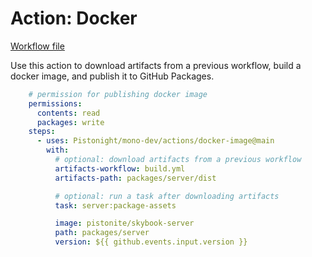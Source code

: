 # Action: Docker

[Workflow file](https://github.com/Pistonight/mono-dev/tree/main/actions/docker-image/action.yml)

Use this action to download artifacts from a previous workflow,
build a docker image, and publish it to GitHub Packages.

```yaml
    # permission for publishing docker image
    permissions:
      contents: read
      packages: write
    steps:
      - uses: Pistonight/mono-dev/actions/docker-image@main
        with:
          # optional: download artifacts from a previous workflow
          artifacts-workflow: build.yml
          artifacts-path: packages/server/dist

          # optional: run a task after downloading artifacts
          task: server:package-assets

          image: pistonite/skybook-server
          path: packages/server
          version: ${{ github.events.input.version }}
```
